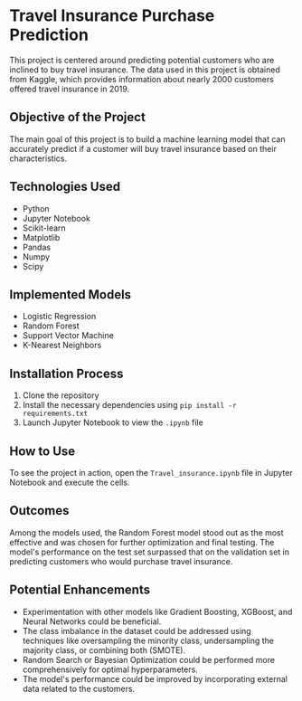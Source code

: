 # Travel Insurance Purchase Prediction

This project is centered around predicting potential customers who are inclined to buy travel insurance. The data used in this project is obtained from Kaggle, which provides information about nearly 2000 customers offered travel insurance in 2019.

## Objective of the Project

The main goal of this project is to build a machine learning model that can accurately predict if a customer will buy travel insurance based on their characteristics.

## Technologies Used

- Python
- Jupyter Notebook
- Scikit-learn
- Matplotlib
- Pandas
- Numpy
- Scipy

## Implemented Models

- Logistic Regression
- Random Forest
- Support Vector Machine
- K-Nearest Neighbors

## Installation Process

1. Clone the repository
2. Install the necessary dependencies using `pip install -r requirements.txt`
3. Launch Jupyter Notebook to view the `.ipynb` file

## How to Use

To see the project in action, open the `Travel_insurance.ipynb` file in Jupyter Notebook and execute the cells.

## Outcomes

Among the models used, the Random Forest model stood out as the most effective and was chosen for further optimization and final testing. The model's performance on the test set surpassed that on the validation set in predicting customers who would purchase travel insurance.

## Potential Enhancements

- Experimentation with other models like Gradient Boosting, XGBoost, and Neural Networks could be beneficial.
- The class imbalance in the dataset could be addressed using techniques like oversampling the minority class, undersampling the majority class, or combining both (SMOTE).
- Random Search or Bayesian Optimization could be performed more comprehensively for optimal hyperparameters.
- The model's performance could be improved by incorporating external data related to the customers.
